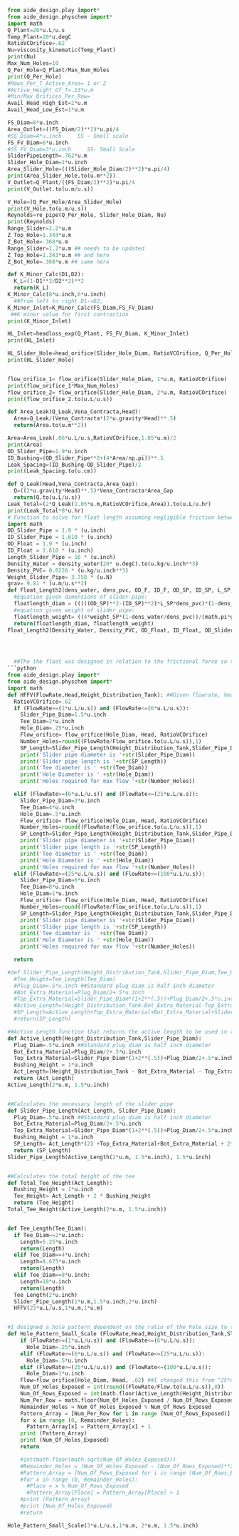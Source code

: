 ```python
from aide_design.play import*
from aide_design.physchem import*
import math
Q_Plant=20*u.L/u.s
Temp_Plant=20*u.degC
RatioVCOrifice=.62
Nu=viscosity_kinematic(Temp_Plant)
print(Nu)
Max_Num_Holes=10
Q_Per_Hole=Q_Plant/Max_Num_Holes
print(Q_Per_Hole)
#Rows_Per_T_Active_Area= 1 or 2
#Active_Height_Of_T=.13*u.m
#Min/Max_Orifices_Per_Row=
Avail_Head_High_Est=2*u.m
Avail_Head_Low_Est=1*u.m

FS_Diam=8*u.inch
Area_Outlet=((FS_Diam/2)**2)*u.pi/4
#SS_Diam=4*u.inch     SS - Small scale
FS_FV_Diam=6*u.inch
#SS_FV_Diam=3*u.inch     SS- Small Scale
SliderPipeLength=.762*u.m
Slider_Hole_Diam=1*u.inch
Area_Slider_Hole=(((Slider_Hole_Diam/2)**2)*u.pi/4)
print(Area_Slider_Hole.to(u.m**2))
V_Outlet=Q_Plant/((FS_Diam/2)**2)*u.pi/4
print(V_Outlet.to(u.m/u.s))

V_Hole=(Q_Per_Hole/Area_Slider_Hole)
print(V_Hole.to(u.m/u.s))
Reynolds=re_pipe(Q_Per_Hole, Slider_Hole_Diam, Nu)
print(Reynolds)
Range_Slider=1.2*u.m
Z_Top_Hole=1.343*u.m
Z_Bot_Hole=.368*u.m
Range_Slider=1.2*u.m ## needs to be updated
Z_Top_Hole=1.343*u.m ## and here
Z_Bot_Hole=.368*u.m ## same here

def K_Minor_Calc(D1,D2):
  K_L=(1-D1**2/D2**2)**2
  return(K_L)
K_Minor_Calc(8*u.inch,6*u.inch)
  ##From left to right D1->D2,
K_Minor_Inlet=K_Minor_Calc(FS_Diam,FS_FV_Diam)
 ##K minor value for first contraction
print(K_Minor_Inlet)

HL_Inlet=headloss_exp(Q_Plant, FS_FV_Diam, K_Minor_Inlet)
print(HL_Inlet)

HL_Slider_Hole=head_orifice(Slider_Hole_Diam, RatioVCOrifice, Q_Per_Hole)
print(HL_Slider_Hole)


flow_orifice_1= flow_orifice(Slider_Hole_Diam, 1*u.m, RatioVCOrifice)
print(flow_orifice_1*Max_Num_Holes)
flow_orifice_2= flow_orifice(Slider_Hole_Diam, 2*u.m, RatioVCOrifice)
print(flow_orifice_2.to(u.L/u.s))

def Area_Leak(Q_Leak,Vena_Contracta,Head):
  Area=Q_Leak/(Vena_Contracta*(2*u.gravity*Head)**.5)
  return(Area.to(u.m**2))

Area=Area_Leak(.06*u.L/u.s,RatioVCOrifice,1.05*u.m)/2
print(Area)
OD_Slider_Pipe=1.9*u.inch
ID_Bushing=(OD_Slider_Pipe**2+(4*Area/np.pi))**.5
Leak_Spacing=(ID_Bushing-OD_Slider_Pipe)/2
print(Leak_Spacing.to(u.cm))

def Q_Leak(Head,Vena_Contracta,Area_Gap):
  Q=((2*u.gravity*Head)**.5)*Vena_Contracta*Area_Gap
  return(Q.to(u.L/u.s))
Leak_Total=(2*Q_Leak(1.05*u.m,RatioVCOrifice,Area)).to(u.L/u.hr)
print(Leak_Total*8*u.hr)
# Function to solve for float length assuming negligible friction between slider pipe and tee. Contains equations to solve using the inner and outer diameters of the slider pipe or the weight of the slider pipe.
import math
OD_Slider_Pipe = 1.9 * (u.inch)
ID_Slider_Pipe = 1.610 * (u.inch)
OD_Float = 1.9 * (u.inch)
ID_Float = 1.610 * (u.inch)
Length_Slider_Pipe = 16 * (u.inch)
Density_Water = density_water(20* u.degC).to(u.kg/u.inch**3)
Density_PVC= 0.0226 * (u.kg/u.inch**3)
Weight_Slider_Pipe= 3.758 * (u.N)
grav= 9.81 * (u.m/u.s**2)
def Float_Length2(dens_water, dens_pvc, OD_F, ID_F, OD_SP, ID_SP, L_SP, weight_SP,g):
  #Equation given dimensions of slider pipe:
  floatlength_diam = (((((OD_SP)**2-(ID_SP)**2)*L_SP*dens_pvc)*(1-dens_water/dens_pvc))/((ID_F)**2*dens_water-(OD_F)**2*dens_pvc+(ID_F)**2*dens_pvc)).to(u.inch)
  #equation given weight of slider pipe:
  floatlength_weight= ((4*weight_SP*(1-dens_water/dens_pvc))/(math.pi*g*((ID_F)**2*dens_water-(OD_F)**2*dens_pvc+(ID_F)**2*dens_pvc))).to(u.inch)
  return(floatlength_diam, floatlength_weight)
Float_Length2(Density_Water, Density_PVC, OD_Float, ID_Float, OD_Slider_Pipe, ID_Slider_Pipe, Length_Slider_Pipe, Weight_Slider_Pipe, grav)




  ##The the float was designed in relation to the frictional force so that when the float is in the plant, it will sit half submerged in the water.
```python
from aide_design.play import*
from aide_design.physchem import*
import math
def HFFV(FlowRate,Head,Height_Distribution_Tank): ##Given flowrate, head, and height of distribution tank this will tell you the parameters to use for your HFFV system but doesn't include float size and slider pipe length.
  RatioVCOrifice=.62
  if (FlowRate>=(1*u.L/u.s)) and (FlowRate<=(6*u.L/u.s)):
    Slider_Pipe_Diam=1.5*u.inch
    Tee_Diam=2*u.inch
    Hole_Diam=.25*u.inch
    Flow_orifice= flow_orifice(Hole_Diam, Head, RatioVCOrifice)
    Number_Holes=round((FlowRate/Flow_orifice.to(u.L/u.s)),1)
    SP_Length=Slider_Pipe_Length(Height_Distribution_Tank,Slider_Pipe_Diam,Tee_Diam)
    print('Slider pipe diameter is '+str(Slider_Pipe_Diam))
    print('Slider pipe length is '+str(SP_Length))
    print('Tee diameter is ' +str(Tee_Diam))
    print('Hole Diameter is ' +str(Hole_Diam))
    print('Holes required for max flow '+str(Number_Holes))

  elif (FlowRate>=(6*u.L/u.s)) and (FlowRate<=(25*u.L/u.s)):
    Slider_Pipe_Diam=3*u.inch
    Tee_Diam=4*u.inch
    Hole_Diam=.5*u.inch
    Flow_orifice= flow_orifice(Hole_Diam, Head, RatioVCOrifice)
    Number_Holes=round((FlowRate/Flow_orifice.to(u.L/u.s)),1)
    SP_Length=Slider_Pipe_Length(Height_Distribution_Tank,Slider_Pipe_Diam,Tee_Diam)
    print('Slider pipe diameter is '+str(Slider_Pipe_Diam))
    print('Slider pipe length is '+str(SP_Length))
    print('Tee diameter is ' +str(Tee_Diam))
    print('Hole Diameter is ' +str(Hole_Diam))
    print('Holes required for max flow '+str(Number_Holes))
  elif (FlowRate>=(25*u.L/u.s)) and (FlowRate<=(100*u.L/u.s)):
    Slider_Pipe_Diam=6*u.inch
    Tee_Diam=8*u.inch
    Hole_Diam=1*u.inch
    Flow_orifice= flow_orifice(Hole_Diam, Head, RatioVCOrifice)
    Number_Holes=round((FlowRate/Flow_orifice.to(u.L/u.s)),1)
    SP_Length=Slider_Pipe_Length(Height_Distribution_Tank,Slider_Pipe_Diam,Tee_Diam)
    print('Slider pipe diameter is '+str(Slider_Pipe_Diam))
    print('Slider pipe length is '+str(SP_Length))
    print('Tee diameter is ' +str(Tee_Diam))
    print('Hole Diameter is ' +str(Hole_Diam))
    print('Holes required for max flow '+str(Number_Holes))

  return

#def Slider_Pipe_Length(Height_Distribution_Tank,Slider_Pipe_Diam,Tee_Diam):
  #Tee_Height=Tee_Length(Tee_Diam)
  #Plug_Diam=.5*u.inch ##Standard plug diam is half inch diameter
  #Bot_Extra_Material=Plug_Diam/2+.5*u.inch
  #Top_Extra_Material=Slider_Pipe_Diam*(1+2**(.5))+Plug_Diam/2+.5*u.inch
  #Active_Length=(Height_Distribution_Tank-Bot_Extra_Material-Top_Extra_Material-Tee_Height/2)+Tee_Height
  #SP_Length=Active_Length+Top_Extra_Material+Bot_Extra_Material+Slider_Pipe_Diam/2
  #return(SP_Length)

##Active Length function that returns the active length to be used in the following two functions
def Active_Length(Height_Distribution_Tank,Slider_Pipe_Diam):
  Plug_Diam=.5*u.inch ##Standard plug diam is half inch diameter
  Bot_Extra_Material=Plug_Diam/2+.5*u.inch
  Top_Extra_Material=Slider_Pipe_Diam*(1+2**(.5))+Plug_Diam/2+.5*u.inch
  Bushing_Height = 1*u.inch
  Act_Length=(Height_Distribution_Tank - Bot_Extra_Material - Top_Extra_Material - 2*Bushing_Height)*(1/3)
  return (Act_Length)
Active_Length(2*u.m, 1.5*u.inch)


##Calculates the necessary length of the slider pipe
def Slider_Pipe_Length(Act_Length, Slider_Pipe_Diam):
  Plug_Diam=.5*u.inch ##Standard plug diam is half inch diameter
  Bot_Extra_Material=Plug_Diam/2+.5*u.inch
  Top_Extra_Material=Slider_Pipe_Diam*(1+2**(.5))+Plug_Diam/2+.5*u.inch
  Bushing_Height = 1*u.inch
  SP_Length= Act_Length*(2) +Top_Extra_Material+Bot_Extra_Material + 2*Bushing_Height -(Slider_Pipe_Diam*2**(.5))
  return (SP_Length)
Slider_Pipe_Length(Active_Length(2*u.m, 1.5*u.inch), 1.5*u.inch)


##Calculates the total height of the tee
def Total_Tee_Height(Act_Length):
  Bushing_Height = 1*u.inch
  Tee_Height= Act_Length + 2 * Bushing_Height
  return (Tee_Height)
Total_Tee_Height(Active_Length(2*u.m, 1.5*u.inch))


def Tee_Length(Tee_Diam):
  if Tee_Diam==2*u.inch:
    Length=5.25*u.inch
    return(Length)
  elif Tee_Diam==4*u.inch:
    Length=8.675*u.inch
    return(Length)
  elif Tee_Diam==8*u.inch:
    Length=18*u.inch    
    return(Length)
  Tee_Length(2*u.inch)
  Slider_Pipe_Length(1*u.m,1.5*u.inch,2*u.inch)
  HFFV(25*u.L/u.s,1*u.m,1*u.m)


#I designed a hole pattern dependent on the ratio of the hole size to the active length. The idea is that there will be a row in an interval of the Hole_Diam*4. I kept the old code in case we want to scrap this. - julia
def Hole_Pattern_Small_Scale (FlowRate,Head,Height_Distribution_Tank,Slider_Pipe_Diam):
    if (FlowRate>=(1*u.L/u.s)) and (FlowRate<=(6*u.L/u.s)):
      Hole_Diam=.25*u.inch
    elif (FlowRate>=(6*u.L/u.s)) and (FlowRate<=(25*u.L/u.s)):
      Hole_Diam=.5*u.inch
    elif (FlowRate>=(25*u.L/u.s)) and (FlowRate<=(100*u.L/u.s)):
      Hole_Diam=1*u.inch
    Flow=flow_orifice(Hole_Diam, Head, .62) ##I changed this from "25*u.L/u.S" to "Hole_Diam" cause I think you forgot to implement variable "Hole_Diam", lmk if I was wrong - julia
    Num_Of_Holes_Exposed = int(round((FlowRate/Flow.to(u.L/u.s)),0))
    Num_Of_Rows_Exposed = int(math.floor(Active_Length(Height_Distribution_Tank,Slider_Pipe_Diam)/(Hole_Diam * 4)))
    Num_Per_Row = math.floor(Num_Of_Holes_Exposed / Num_Of_Rows_Exposed)
    Remainder_Holes = Num_Of_Holes_Exposed % Num_Of_Rows_Exposed
    Pattern_Array = [Num_Per_Row for i in range (Num_Of_Rows_Exposed)]
    for x in range (0, Remainder_Holes):
      Pattern_Array[x] = Pattern_Array[x] + 1
    print (Pattern_Array)
    print (Num_Of_Holes_Exposed)
    return

    #int(math.floor(math.sqrt(Num_Of_Holes_Exposed)))
    #Remainder_Holes = (Num_Of_Holes_Exposed - (Num_Of_Rows_Exposed)**2)
    #Pattern_Array = [Num_Of_Rows_Exposed for i in range (Num_Of_Rows_Exposed)]
    #for x in range (0, Remainder_Holes):
      #Place = x % Num_Of_Rows_Exposed
      #Pattern_Array[Place] = Pattern_Array[Place] + 1
    #print (Pattern_Array)
    #print (Num_Of_Holes_Exposed)
    #return

Hole_Pattern_Small_Scale(3*u.L/u.s,1*u.m, 2*u.m, 1.5*u.inch)



```
